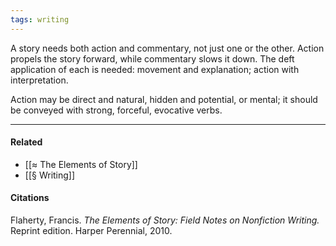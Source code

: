 ```yaml
---
tags: writing
---
```


A story needs both action and commentary, not just one or the other. Action propels the story forward, while commentary slows it down. The deft application of each is needed: movement and explanation; action with interpretation.

Action may be direct and natural, hidden and potential, or mental; it should be conveyed with strong, forceful, evocative verbs.

---

#### Related

- [[≈ The Elements of Story]]
- [[§ Writing]]

#### Citations

Flaherty, Francis. _The Elements of Story: Field Notes on Nonfiction Writing._ Reprint edition. Harper Perennial, 2010.
